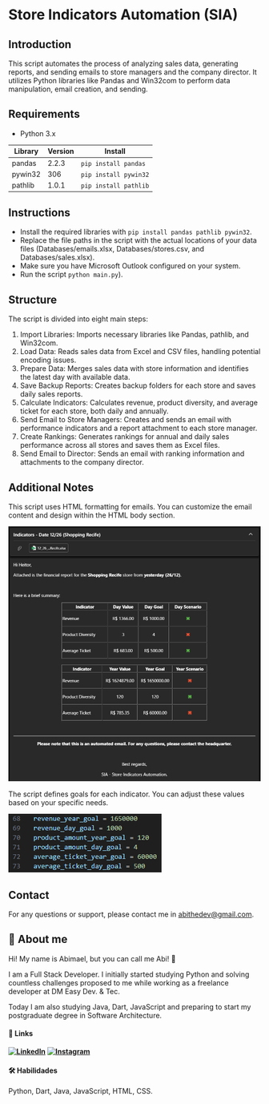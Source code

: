 
# Store Indicators Automation (SIA)

## Introduction

This script automates the process of analyzing sales data, generating reports, and sending emails to store managers and the company director. It utilizes Python libraries like Pandas and Win32com to perform data manipulation, email creation, and sending.

## Requirements

- Python 3.x

| Library | Version | Install                   |
|---------|---------|---------------------------|
| pandas  | 2.2.3   | ```pip install pandas```  |
| pywin32 | 306     | ```pip install pywin32``` |
| pathlib | 1.0.1   | ```pip install pathlib``` |

## Instructions

- Install the required libraries with ```pip install pandas pathlib pywin32```.
- Replace the file paths in the script with the actual locations of your data files (Databases/emails.xlsx, Databases/stores.csv, and Databases/sales.xlsx).
- Make sure you have Microsoft Outlook configured on your system.
- Run the script ```python main.py```).

## Structure
The script is divided into eight main steps:

1. Import Libraries: Imports necessary libraries like Pandas, pathlib, and Win32com.
2. Load Data: Reads sales data from Excel and CSV files, handling potential encoding issues.
3. Prepare Data: Merges sales data with store information and identifies the latest day with available data.
4. Save Backup Reports: Creates backup folders for each store and saves daily sales reports.
5. Calculate Indicators: Calculates revenue, product diversity, and average ticket for each store, both daily and annually.
6. Send Email to Store Managers: Creates and sends an email with performance indicators and a report attachment to each store manager.
7. Create Rankings: Generates rankings for annual and daily sales performance across all stores and saves them as Excel files.
8. Send Email to Director: Sends an email with ranking information and attachments to the company director.

## Additional Notes

This script uses HTML formatting for emails. You can customize the email content and design within the HTML body section.

![MailSample](MailSample.png)

The script defines goals for each indicator. You can adjust these values based on your specific needs.

![DefineGoals](DefineGoals.png)

## Contact

For any questions or support, please contact me in abithedev@gmail.com.

## 🚀 About me
Hi! My name is Abimael, but you can call me Abi! 👋

I am a Full Stack Developer. I initially started studying Python and solving countless challenges proposed to me while working as a freelance developer at DM Easy Dev. & Tec.

Today I am also studying Java, Dart, JavaScript and preparing to start my postgraduate degree in Software Architecture.
#### 🔗 Links



**[![LinkedIn](https://img.shields.io/badge/linkedin-0A66C2?style=for-the-badge&logo=linkedin&logoColor=white)](https://www.linkedin.com/in/abimael-nunes/)**
**[![Instagram](https://img.shields.io/badge/instagram-E4405F?style=for-the-badge&logo=instagram&logoColor=white)](https://www.instagram.com/abi_nunes/)**
#### 🛠 Habilidades
Python, Dart, Java, JavaScript,  HTML, CSS.

